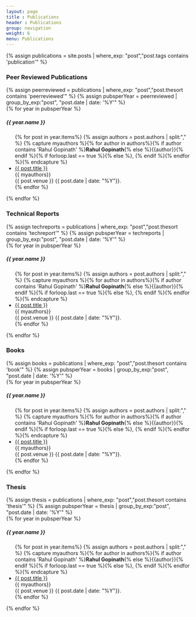 ```yaml
---
layout: page
title : Publications
header : Publications
group: navigation
weight: 6
menu: Publications
---
```

{% assign publications = site.posts | where_exp: "post","post.tags contains 'publication'" %}

<h3>Peer Reviewed Publications</h3>
{% assign peerreviewed = publications | where_exp: "post","post.thesort contains 'peerreviewed'" %}
{% assign pubsperYear = peerreviewed | group_by_exp:"post", "post.date | date: '%Y'" %}
<div class="posts">
{% for year in pubsperYear %}
<h5 id="{{year.name}}">{{ year.name }}</h5>
  <ul>
  {% for post in year.items%}
  {% assign authors = post.authors | split:"," %}
  {% capture myauthors %}{% for author in authors%}{% if author contains 'Rahul Gopinath' %}<b>Rahul Gopinath</b>{% else %}{{author}}{% endif %}{% if forloop.last == true %}{% else %}, {% endif %}{% endfor %}{% endcapture %}
  <li><a href="{{ BASE_PATH }}{{ post.url  }}">{{ post.title }}</a><br/>
  {{ myauthors}} <br/>
  {{ post.venue }} {{ post.date | date: "%Y"}}.</li>
  {% endfor %}
  </ul>
{% endfor %}
</div>

<h3>Technical Reports</h3>
{% assign techreports = publications | where_exp: "post","post.thesort contains 'techreport'" %}
{% assign pubsperYear = techreports | group_by_exp:"post", "post.date | date: '%Y'" %}
<div class="posts">
{% for year in pubsperYear %}
<h5 id="{{year.name}}">{{ year.name }}</h5>
  <ul>
  {% for post in year.items%}
  {% assign authors = post.authors | split:"," %}
  {% capture myauthors %}{% for author in authors%}{% if author contains 'Rahul Gopinath' %}<b>Rahul Gopinath</b>{% else %}{{author}}{% endif %}{% if forloop.last == true %}{% else %}, {% endif %}{% endfor %}{% endcapture %}
  <li><a href="{{ BASE_PATH }}{{ post.url  }}">{{ post.title }}</a><br/>
  {{ myauthors}} <br/>
  {{ post.venue }} {{ post.date | date: "%Y"}}.</li>
  {% endfor %}
  </ul>
{% endfor %}
</div>


<h3>Books</h3>
{% assign books = publications | where_exp: "post","post.thesort contains 'book'" %}
{% assign pubsperYear = books | group_by_exp:"post", "post.date | date: '%Y'" %}

<div class="posts">
{% for year in pubsperYear %}
<h5 id="{{year.name}}">{{ year.name }}</h5>
  <ul>
  {% for post in year.items%}
  {% assign authors = post.authors | split:"," %}
  {% capture myauthors %}{% for author in authors%}{% if author contains 'Rahul Gopinath' %}<b>Rahul Gopinath</b>{% else %}{{author}}{% endif %}{% if forloop.last == true %}{% else %}, {% endif %}{% endfor %}{% endcapture %}
  <li><a href="{{ BASE_PATH }}{{ post.url  }}">{{ post.title }}</a><br/>
  {{ myauthors}} <br/>
  {{ post.venue }} {{ post.date | date: "%Y"}}.</li>
  {% endfor %}
  </ul>
{% endfor %}
</div>


<h3>Thesis</h3>
{% assign thesis = publications | where_exp: "post","post.thesort contains 'thesis'" %}
{% assign pubsperYear = thesis | group_by_exp:"post", "post.date | date: '%Y'" %}

<div class="posts">
{% for year in pubsperYear %}
<h5 id="{{year.name}}">{{ year.name }}</h5>
  <ul>
  {% for post in year.items%}
  {% assign authors = post.authors | split:"," %}
  {% capture myauthors %}{% for author in authors%}{% if author contains 'Rahul Gopinath' %}<b>Rahul Gopinath</b>{% else %}{{author}}{% endif %}{% if forloop.last == true %}{% else %}, {% endif %}{% endfor %}{% endcapture %}
  <li><a href="{{ BASE_PATH }}{{ post.url  }}">{{ post.title }}</a><br/>
  {{ myauthors}} <br/>
  {{ post.venue }} {{ post.date | date: "%Y"}}.</li>
  {% endfor %}
  </ul>
{% endfor %}
</div>


